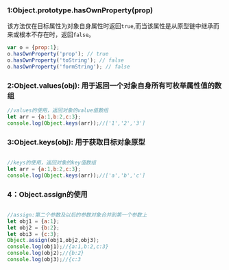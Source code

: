 ### 1:Object.prototype.hasOwnProperty(prop)

该方法仅在目标属性为对象自身属性时返回`true`,而当该属性是从原型链中继承而来或根本不存在时，返回`false`。

```javascript
var o = {prop:1};
o.hasOwnProperty('prop'); // true
o.hasOwnProperty('toString'); // false
o.hasOwnProperty('formString'); // false
```

### 2:Object.values(obj): 用于返回一个对象自身所有可枚举属性值的数组

```javascript
//values的使用，返回对象的value值数组
let arr = {a:1,b:2,c:3};
console.log(Object.keys(arr));//['1','2','3']
```



### 3:Object.keys(obj): 用于获取目标对象原型

```javascript

//keys的使用，返回对象的key值数组
let arr = {a:1,b:2,c:3};
console.log(Object.keys(arr));//['a','b','c']
```



### 4：Object.assign的使用

```javascript

//assign:第二个参数及以后的参数对象合并到第一个参数上
let obj1 = {a:1};
let obj2 = {b:2};
let obi3 = {c:3};
Object.assign(obj1,obj2,obj3);
console.log(obj1);//{a:1,b:2,c:3}
console.log(obj2);//{b:2}
console.log(obj3);//{c:3

```

